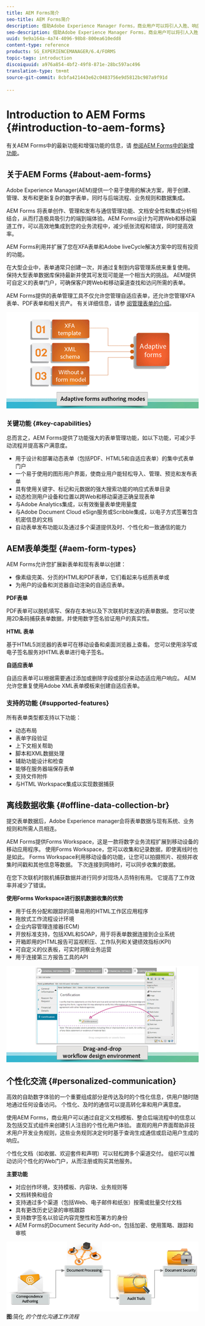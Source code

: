 ```yaml
---
title: AEM Forms简介
seo-title: AEM Forms简介
description: 借助Adobe Experience Manager Forms，商业用户可以将引人入胜、响应式和自适应的表单集成到网站和移动站点中，从而简化数字注册流程并提高客户转化率。
seo-description: 借助Adobe Experience Manager Forms，商业用户可以将引人入胜、响应式和自适应的表单集成到网站和移动站点中，从而简化数字注册流程并提高客户转化率。
uuid: 9e9a164a-4a74-4096-98b8-800ea610edd8
content-type: reference
products: SG_EXPERIENCEMANAGER/6.4/FORMS
topic-tags: introduction
discoiquuid: a976a854-4bf2-49f8-871e-28bc597ac496
translation-type: tm+mt
source-git-commit: 8cbfa421443e62c0483756e9d5812bc987a9f91d

---
```



# Introduction to AEM Forms {#introduction-to-aem-forms}

有关AEM Forms中的最新功能和增强功能的信息，请 [参阅AEM Forms中的新增功能](/help/forms/using/whats-new.md)。

## 关于AEM Forms {#about-aem-forms}

Adobe Experience Manager(AEM)提供一个易于使用的解决方案，用于创建、管理、发布和更新复杂的数字表单，同时与后端流程、业务规则和数据集成。

AEM Forms 将表单创作、管理和发布与通信管理功能、文档安全性和集成分析相结合，从而打造极具吸引力的端到端体验。AEM Forms设计为可跨Web和移动渠道工作，可以高效地集成到您的业务流程中，减少纸张流程和错误，同时提高效率。

AEM Forms利用并扩展了您在XFA表单和Adobe liveCycle解决方案中的现有投资的功能。

在大型企业中，表单通常只创建一次，并通过复制到内容管理系统来重复使用。 保持大型表单数据库保持最新并使其可发现可能是一个相当大的挑战。 AEM提供可自定义的表单门户，可确保客户跨Web和移动渠道查找和访问所需的表单。

AEM Forms提供的表单管理工具不仅允许您管理自适应表单，还允许您管理XFA表单、PDF表单和相关资产。 有关详细信息，请参 [阅管理表单的介绍](/help/forms/using/introduction-managing-forms.md)。

![](do-not-localize/4th-draft.gif)

### 关键功能 {#key-capabilities}

总而言之，AEM Forms提供了功能强大的表单管理功能，如以下功能，可减少手动流程并提高客户满意度。

* 用于设计和部署动态表单（包括PDF、HTML5和自适应表单）的集中式表单门户
* 一个易于使用的图形用户界面，使商业用户能轻松导入、管理、预览和发布表单
* 具有使用关键字、标记和元数据的强大搜索功能的响应式表单目录
* 动态检测用户设备和位置以跨Web和移动渠道正确呈现表单
* 与Adobe Analytics集成，以有效衡量表单使用量度
* 与Adobe Document Cloud eSign服务或Scribble集成，以电子方式签署包含机密信息的文档
* 自动表单发布功能以及通过多个渠道提供及时、个性化和一致通信的能力

## AEM表单类型 {#aem-form-types}

AEM Forms允许您扩展新表单和现有表单以创建：

* 像素级完美、分页的HTML和PDF表单，它们看起来与纸质表单或
* 为用户的设备和浏览器自动渲染的自适应表单。

**PDF表单**

PDF表单可以脱机填写、保存在本地以及下次联机时发送的表单数据。 您可以使用2D条码捕获表单数据，并使用数字签名验证用户的真实性。

**HTML 表单**

基于HTML5浏览器的表单可在移动设备和桌面浏览器上查看。 您可以使用涂写或电子签名服务对HTML表单进行电子签名。

**自适应表单**

自适应表单可以根据需要通过添加或删除字段或部分来动态适应用户响应。 AEM允许您重复使用Adobe XML表单模板来创建自适应表单。

### 支持的功能 {#supported-features}

所有表单类型都支持以下功能：

* 动态布局
* 表单字段验证
* 上下文相关帮助
* 脚本和XML数据处理
* 辅助功能设计和检查
* 能够在服务器端保存表单
* 支持文件附件
* 与HTML Workspace集成以实现数据捕获

## 离线数据收集 {#offline-data-collection-br}

提交表单数据后，Adobe Experience manager会将表单数据与现有系统、业务规则和所需人员相连。

AEM Forms提供Forms Workspace，这是一款将数字业务流程扩展到移动设备的移动应用程序。 使用Forms Workspace，您可以收集和记录数据，即使离线时也是如此。 Forms Workspace利用移动设备的功能，让您可以拍摄照片、视频并收集时间戳和其他信息等数据。 下次连接到网络时，可以同步收集的数据。

在您下次联机时脱机捕获数据并进行同步对现场人员特别有用。 它提高了工作效率并减少了错误。

**使用Forms Workspace进行脱机数据收集的优势**

* 用于任务分配和跟踪的简单易用的HTML工作区应用程序
* 拖放式工作流程设计环境
* 企业内容管理连接器(ECM)
* 开放标准支持，包括XML和SOAP，用于将表单数据连接到企业系统
* 开箱即用的HTML报告可监视积压、工作队列和关键绩效指标(KPI)
* 可自定义的仪表板，可实时洞察业务运营
* 用于连接第三方报告工具的API

![](do-not-localize/3rd-draft.gif)

## 个性化交流 {#personalized-communication}

高效的自助数字体验的一个重要组成部分是传达及时的个性化信息，供用户随时随地通过任何设备访问。 个性化、及时的通信可以提高转化率和用户满意度。

使用AEM Forms，商业用户可以通过自定义文档模板、整合后端流程中的信息以及包括交互式组件来创建引人注目的个性化用户体验。 直观的用户界面帮助非技术用户开发业务规则，这些业务规则决定何时基于查询生成通信或启动用户生成的响应。

个性化文档（如收据、欢迎套件和声明）可以轻松跨多个渠道交付。 组织可以推动访问个性化的Web门户，从而注册或购买其他服务。

**主要功能**

* 对应创作环境，支持模板、内容块、业务规则等
* 文档转换和组合
* 支持通过多个渠道（包括Web、电子邮件和纸张）按需或批量交付文档
* 具有更改历史记录的审核跟踪
* 支持数字签名以验证内容完整性和签署方的身份
* AEM Forms的Document Security Add-on，包括加密、使用策略、跟踪和审核

![](do-not-localize/layout-02.png)**图**:简化 *的个性化沟通工作流程*

